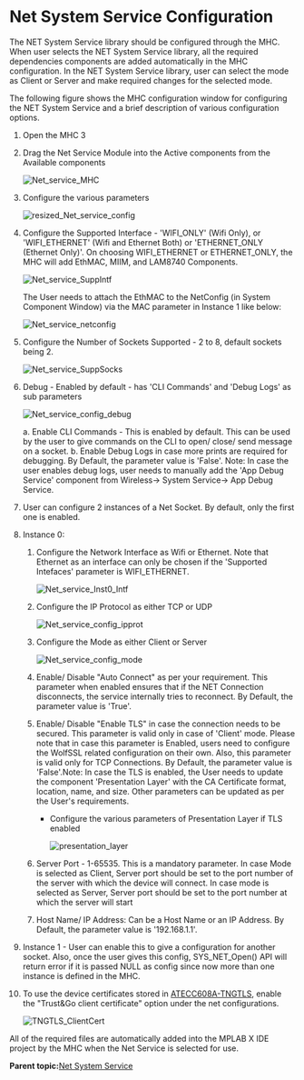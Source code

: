 # Net System Service Configuration

The NET System Service library should be configured through the MHC. When user selects the NET System Service library, all the required dependencies components are added automatically in the MHC configuration. In the NET System Service library, user can select the mode as Client or Server and make required changes for the selected mode.

The following figure shows the MHC configuration window for configuring the NET System Service and a brief description of various configuration options.

1.  Open the MHC 3

2.  Drag the Net Service Module into the Active components from the Available components

    ![Net_service_MHC](GUID-80068CA6-6BCE-4DB2-9BED-31120784FB1A-low.png)

3.  Configure the various parameters

    ![resized_Net_service_config](GUID-2D87B6CF-03F0-4C4F-9010-731C798C8358-low.png)

4.  Configure the Supported Interface - 'WIFI\_ONLY' \(Wifi Only\), or 'WIFI\_ETHERNET' \(Wifi and Ethernet Both\) or 'ETHERNET\_ONLY \(Ethernet Only\)'. On choosing WIFI\_ETHERNET or ETHERNET\_ONLY, the MHC will add EthMAC, MIIM, and LAM8740 Components.

    ![Net_service_SuppIntf](GUID-8D27479B-1D41-471C-8E2C-EAB0B96A54C7-low.png)

    The User needs to attach the EthMAC to the NetConfig \(in System Component Window\) via the MAC parameter in Instance 1 like below:

    ![Net_service_netconfig](GUID-D354720E-5711-40CE-9389-5B2A0FF60A70-low.png)

5.  Configure the Number of Sockets Supported - 2 to 8, default sockets being 2.

    ![Net_service_SuppSocks](GUID-494F720D-E59B-45ED-915F-D071654BCA99-low.png)

6.  Debug - Enabled by default - has 'CLI Commands' and 'Debug Logs' as sub parameters

    ![Net_service_config_debug](GUID-CED64BC1-A10A-4A5B-8132-B8A5703AA62A-low.png)

    a. Enable CLI Commands - This is enabled by default. This can be used by the user to give commands on the CLI to open/ close/ send message on a socket. b. Enable Debug Logs in case more prints are required for debugging. By Default, the parameter value is 'False'. Note: In case the user enables debug logs, user needs to manually add the 'App Debug Service' component from Wireless-\> System Service-\> App Debug Service.

7.  User can configure 2 instances of a Net Socket. By default, only the first one is enabled.

8.  Instance 0:

    1.  Configure the Network Interface as Wifi or Ethernet. Note that Ethernet as an interface can only be chosen if the 'Supported Intefaces' parameter is WIFI\_ETHERNET.

        ![Net_service_Inst0_Intf](GUID-3875D135-08B0-490E-88D4-6AE697F83A8B-low.png)

    2.  Configure the IP Protocol as either TCP or UDP

        ![Net_service_config_ipprot](GUID-B4CA811C-C83B-4D2D-8C87-A345433AD5D8-low.png)

    3.  Configure the Mode as either Client or Server

        ![Net_service_config_mode](GUID-BBC9052D-2144-4DB8-9A51-99478D1046BD-low.png)

    4.  Enable/ Disable "Auto Connect" as per your requirement. This parameter when enabled ensures that if the NET Connection disconnects, the service internally tries to reconnect. By Default, the parameter value is 'True'.

    5.  Enable/ Disable "Enable TLS" in case the connection needs to be secured. This parameter is valid only in case of 'Client' mode. Please note that in case this parameter is Enabled, users need to configure the WolfSSL related configuration on their own. Also, this parameter is valid only for TCP Connections. By Default, the parameter value is 'False'.Note: In case the TLS is enabled, the User needs to update the component 'Presentation Layer' with the CA Certificate format, location, name, and size. Other parameters can be updated as per the User's requirements.

        -   Configure the various parameters of Presentation Layer if TLS enabled

            ![presentation_layer](GUID-C06B4495-1DC7-411A-A989-D8694A06CF67-low.png)

    6.  Server Port - 1-65535. This is a mandatory parameter. In case Mode is selected as Client, Server port should be set to the port number of the server with which the device will connect. In case mode is selected as Server, Server port should be set to the port number at which the server will start

    7.  Host Name/ IP Address: Can be a Host Name or an IP Address. By Default, the parameter value is '192.168.1.1'.

9.  Instance 1 - User can enable this to give a configuration for another socket. Also, once the user gives this config, SYS\_NET\_Open\(\) API will return error if it is passed NULL as config since now more than one instance is defined in the MHC.

10. To use the device certificates stored in [ATECC608A-TNGTLS](https://www.microchip.com/wwwproducts/en/ATECC608A-TNGTLS), enable the "Trust&Go client certificate" option under the net configurations.

    ![TNGTLS_ClientCert](GUID-75DBBA2F-522A-4928-8935-D7C5236811BE-low.png)


All of the required files are automatically added into the MPLAB X IDE project by the MHC when the Net Service is selected for use.

**Parent topic:**[Net System Service](GUID-F15AF9B8-740F-41C4-BFC2-850D793F858B.md)


